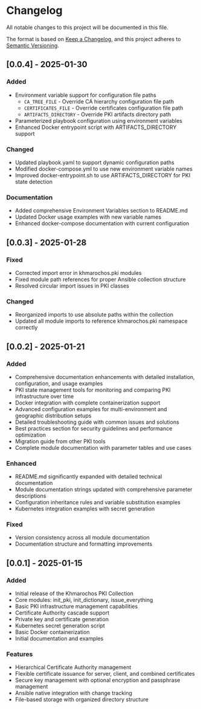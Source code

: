 # Changelog

All notable changes to this project will be documented in this file.

The format is based on [Keep a Changelog](https://keepachangelog.com/en/1.0.0/),
and this project adheres to [Semantic Versioning](https://semver.org/spec/v2.0.0.html).

## [0.0.4] - 2025-01-30

### Added
- Environment variable support for configuration file paths
  - `CA_TREE_FILE` - Override CA hierarchy configuration file path
  - `CERTIFICATES_FILE` - Override certificates configuration file path
  - `ARTIFACTS_DIRECTORY` - Override PKI artifacts directory path
- Parameterized playbook configuration using environment variables
- Enhanced Docker entrypoint script with ARTIFACTS_DIRECTORY support

### Changed
- Updated playbook.yaml to support dynamic configuration paths
- Modified docker-compose.yml to use new environment variable names
- Improved docker-entrypoint.sh to use ARTIFACTS_DIRECTORY for PKI state detection

### Documentation
- Added comprehensive Environment Variables section to README.md
- Updated Docker usage examples with new variable names
- Enhanced docker-compose documentation with current configuration

## [0.0.3] - 2025-01-28

### Fixed
- Corrected import error in khmarochos.pki modules
- Fixed module path references for proper Ansible collection structure
- Resolved circular import issues in PKI classes

### Changed
- Reorganized imports to use absolute paths within the collection
- Updated all module imports to reference khmarochos.pki namespace correctly

## [0.0.2] - 2025-01-21

### Added
- Comprehensive documentation enhancements with detailed installation, configuration, and usage examples
- PKI state management tools for monitoring and comparing PKI infrastructure over time
- Docker integration with complete containerization support
- Advanced configuration examples for multi-environment and geographic distribution setups
- Detailed troubleshooting guide with common issues and solutions
- Best practices section for security guidelines and performance optimization
- Migration guide from other PKI tools
- Complete module documentation with parameter tables and use cases

### Enhanced
- README.md significantly expanded with detailed technical documentation
- Module documentation strings updated with comprehensive parameter descriptions
- Configuration inheritance rules and variable substitution examples
- Kubernetes integration examples with secret generation

### Fixed
- Version consistency across all module documentation
- Documentation structure and formatting improvements

## [0.0.1] - 2025-01-15

### Added
- Initial release of the Khmarochos PKI Collection
- Core modules: init_pki, init_dictionary, issue_everything
- Basic PKI infrastructure management capabilities
- Certificate Authority cascade support
- Private key and certificate generation
- Kubernetes secret generation script
- Basic Docker containerization
- Initial documentation and examples

### Features
- Hierarchical Certificate Authority management
- Flexible certificate issuance for server, client, and combined certificates
- Secure key management with optional encryption and passphrase management
- Ansible native integration with change tracking
- File-based storage with organized directory structure